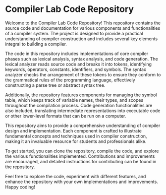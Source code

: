 # Compiler Lab Code Repository

Welcome to the Compiler Lab Code Repository! This repository contains the source code and documentation for various components and functionalities of a compiler system. The project is designed to provide a practical understanding of compiler construction and includes several key elements integral to building a compiler.

The code in this repository includes implementations of core compiler phases such as lexical analysis, syntax analysis, and code generation. The lexical analyzer reads source code and breaks it into tokens, identifying keywords, operators, constants, identifiers, and symbols. The syntax analyzer checks the arrangement of these tokens to ensure they conform to the grammatical rules of the programming language, effectively constructing a parse tree or abstract syntax tree.

Additionally, the repository features components for managing the symbol table, which keeps track of variable names, their types, and scopes throughout the compilation process. Code generation functionalities are also included, translating intermediate representations into executable code or other lower-level formats that can be run on a computer.

This repository aims to provide a comprehensive understanding of compiler design and implementation. Each component is crafted to illustrate fundamental concepts and techniques used in compiler construction, making it an invaluable resource for students and professionals alike.

To get started, you can clone the repository, compile the code, and explore the various functionalities implemented. Contributions and improvements are encouraged, and detailed instructions for contributing can be found in the repository. 

Feel free to explore the code, experiment with different features, and enhance the repository with your own implementations and improvements. Happy coding!
